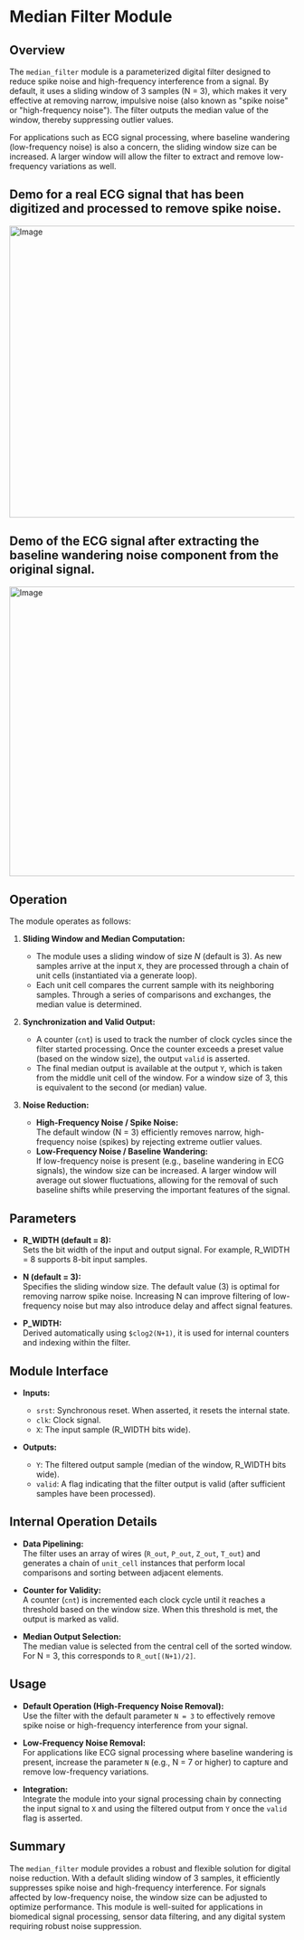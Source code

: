 # Median Filter Module

## Overview

The `median_filter` module is a parameterized digital filter designed to reduce spike noise and high-frequency interference from a signal. By default, it uses a sliding window of 3 samples (N = 3), which makes it very effective at removing narrow, impulsive noise (also known as "spike noise" or "high-frequency noise"). The filter outputs the median value of the window, thereby suppressing outlier values.

For applications such as ECG signal processing, where baseline wandering (low-frequency noise) is also a concern, the sliding window size can be increased. A larger window will allow the filter to extract and remove low-frequency variations as well.
## Demo for a real ECG signal that has been digitized and processed to remove spike noise.

<img width="516" alt="Image" src="https://github.com/user-attachments/assets/a233f4e6-67e0-406f-834f-e0b7833112b6" />

## Demo of the ECG signal after extracting the baseline wandering noise component from the original signal.

<img width="512" alt="Image" src="https://github.com/user-attachments/assets/81a7a211-b767-4536-9579-20b9aaca52d2" />

## Operation

The module operates as follows:

1. **Sliding Window and Median Computation:**
   - The module uses a sliding window of size *N* (default is 3). As new samples arrive at the input `X`, they are processed through a chain of unit cells (instantiated via a generate loop).
   - Each unit cell compares the current sample with its neighboring samples. Through a series of comparisons and exchanges, the median value is determined.

2. **Synchronization and Valid Output:**
   - A counter (`cnt`) is used to track the number of clock cycles since the filter started processing. Once the counter exceeds a preset value (based on the window size), the output `valid` is asserted.
   - The final median output is available at the output `Y`, which is taken from the middle unit cell of the window. For a window size of 3, this is equivalent to the second (or median) value.

3. **Noise Reduction:**
   - **High-Frequency Noise / Spike Noise:**  
     The default window (N = 3) efficiently removes narrow, high-frequency noise (spikes) by rejecting extreme outlier values.
   - **Low-Frequency Noise / Baseline Wandering:**  
     If low-frequency noise is present (e.g., baseline wandering in ECG signals), the window size can be increased. A larger window will average out slower fluctuations, allowing for the removal of such baseline shifts while preserving the important features of the signal.

## Parameters

- **R_WIDTH (default = 8):**  
  Sets the bit width of the input and output signal. For example, R_WIDTH = 8 supports 8-bit input samples.

- **N (default = 3):**  
  Specifies the sliding window size. The default value (3) is optimal for removing narrow spike noise. Increasing N can improve filtering of low-frequency noise but may also introduce delay and affect signal features.

- **P_WIDTH:**  
  Derived automatically using `$clog2(N+1)`, it is used for internal counters and indexing within the filter.

## Module Interface

- **Inputs:**
  - `srst`: Synchronous reset. When asserted, it resets the internal state.
  - `clk`: Clock signal.
  - `X`: The input sample (R_WIDTH bits wide).

- **Outputs:**
  - `Y`: The filtered output sample (median of the window, R_WIDTH bits wide).
  - `valid`: A flag indicating that the filter output is valid (after sufficient samples have been processed).

## Internal Operation Details

- **Data Pipelining:**  
  The filter uses an array of wires (`R_out`, `P_out`, `Z_out`, `T_out`) and generates a chain of `unit_cell` instances that perform local comparisons and sorting between adjacent elements.

- **Counter for Validity:**  
  A counter (`cnt`) is incremented each clock cycle until it reaches a threshold based on the window size. When this threshold is met, the output is marked as valid.

- **Median Output Selection:**  
  The median value is selected from the central cell of the sorted window. For N = 3, this corresponds to `R_out[(N+1)/2]`.

## Usage

- **Default Operation (High-Frequency Noise Removal):**  
  Use the filter with the default parameter `N = 3` to effectively remove spike noise or high-frequency interference from your signal.

- **Low-Frequency Noise Removal:**  
  For applications like ECG signal processing where baseline wandering is present, increase the parameter `N` (e.g., N = 7 or higher) to capture and remove low-frequency variations.

- **Integration:**  
  Integrate the module into your signal processing chain by connecting the input signal to `X` and using the filtered output from `Y` once the `valid` flag is asserted.

## Summary

The `median_filter` module provides a robust and flexible solution for digital noise reduction. With a default sliding window of 3 samples, it efficiently suppresses spike noise and high-frequency interference. For signals affected by low-frequency noise, the window size can be adjusted to optimize performance. This module is well-suited for applications in biomedical signal processing, sensor data filtering, and any digital system requiring robust noise suppression.
